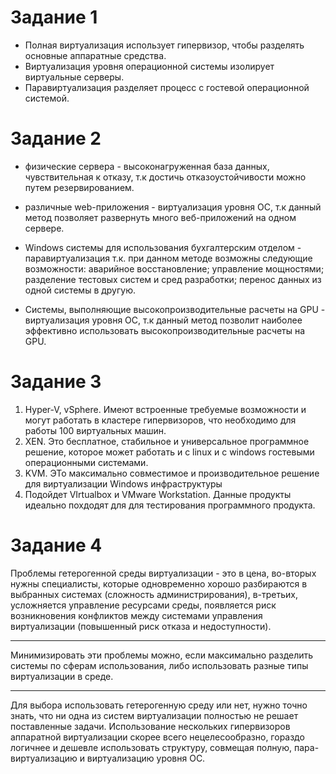  # Задание 1 
* Полная виртуализация использует гипервизор, чтобы разделять основные аппаратные средства.
* Виртуализация уровня операционной системы изолирует виртуальные серверы.
* Паравиртуализация разделяет процесс с гостевой операционной системой.

 # Задание 2

* физические сервера - высоконагруженная база данных, чувствительная к отказу, т.к  достичь  отказоустойчивости можно путем резервированием.
* различные web-приложения - виртуализация уровня ОС, т.к данный метод позволяет развернуть много веб-приложений на одном сервере.
* Windows системы для использования бухгалтерским отделом - паравиртуализация т.к. при данном методе возможны следующие возможности:
аварийное восстановление; управление мощностями; разделение тестовых систем и сред разработки; перенос данных из одной системы в другую. 

* Системы, выполняющие высокопроизводительные расчеты на GPU - виртуализация уровня ОС, т.к данный метод позволит наиболее эффективно использовать высокопроизводительные расчеты на GPU.

 # Задание 3
1. Hyper-V, vSphere. Имеют встроенные требуемые возможности и могут работать в кластере гипервизоров, что необходимо для работы 100 виртуальных машин.
2. XEN. Это бесплатное, стабильное и универсальное программное решение, которое может работать и с linux и с windows гостевыми операционными системами.
3. KVM.  ЭТо максимально совместимое и производительное решение для виртуализации Windows инфраструктуры
4. Подойдет  VIrtualbox и VMware Workstation. Данные продукты идеально похдодят для для тестирования программного продукта. 

 # Задание 4

Проблемы гетерогенной среды виртуализации - это в цена, во-вторых нужны специалисты, которые одновременно хорошо разбираются в выбранных системах (сложность администрирования),  в-третьих, усложняется управление ресурсами среды, появляется риск возникновения конфликтов между системами управления виртуализации (повышенный риск отказа и недоступности).
___
Минимизировать эти проблемы можно, если максимально разделить системы по сферам использования, либо использовать разные типы виртуализации в среде. 
___
Для выбора использовать гетерогенную среду или нет, нужно точно знать, что ни одна из систем виртуализации полностью не решает поставленные задачи. Использование нескольких гипервизоров аппаратной виртуализации скорее всего нецелесообразно, гораздо логичнее  и дешевле использовать структуру, совмещая полную, пара-виртуализацию и виртуализацию уровня ОС.
